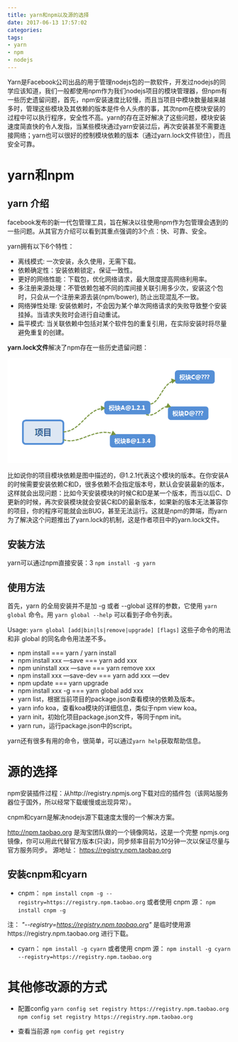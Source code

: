 ```yaml
---
title: yarn和npm以及源的选择
date: 2017-06-13 17:57:02
categories:
tags:
- yarn
- npm
- nodejs
---
```


Yarn是Facebook公司出品的用于管理nodejs包的一款软件，开发过nodejs的同学应该知道，我们一般都使用npm作为我们nodejs项目的模块管理器，但npm有一些历史遗留问题，首先，npm安装速度比较慢，而且当项目中模块数量越来越多时，管理这些模块及其依赖的版本是件令人头疼的事，其次npm在模块安装的过程中可以执行程序，安全性不高。yarn的存在正好解决了这些问题，模块安装速度简直快的令人发指，当某些模块通过yarn安装过后，再次安装甚至不需要连接网络；yarn也可以很好的控制模块依赖的版本（通过yarn.lock文件锁住），而且安全可靠。

<!--more-->

# yarn和npm

## yarn 介绍

facebook发布的新一代包管理工具，旨在解决以往使用npm作为包管理会遇到的一些问题。从其官方介绍可以看到其重点强调的3个点：快、可靠、安全。

yarn拥有以下6个特性：

* 离线模式: 一次安装，永久使用，无需下载。
* 依赖确定性：安装依赖锁定，保证一致性。
* 更好的网络性能：下载包，优化网络请求，最大限度提高网络利用率。
* 多注册来源处理：不管依赖包被不同的库间接关联引用多少次，安装这个包时，只会从一个注册来源去装(npm/bower), 防止出现混乱不一致。
* 网络弹性处理: 安装依赖时，不会因为某个单次网络请求的失败导致整个安装挂掉。当请求失败时会进行自动重试。
* 扁平模式: 当关联依赖中包括对某个软件包的重复引用，在实际安装时将尽量避免重复的创建。

**yarn.lock文件**解决了npm存在一些历史遗留问题：

![](yarn和npm以及源的选择/2017-06-13-20-28-52.png)

比如说你的项目模块依赖是图中描述的，@1.2.1代表这个模块的版本。在你安装A的时候需要安装依赖C和D，很多依赖不会指定版本号，默认会安装最新的版本，这样就会出现问题：比如今天安装模块的时候C和D是某一个版本，而当以后C、D更新的时候，再次安装模块就会安装C和D的最新版本，如果新的版本无法兼容你的项目，你的程序可能就会出BUG，甚至无法运行。这就是npm的弊端，而yarn为了解决这个问题推出了yarn.lock的机制，这是作者项目中的yarn.lock文件。


## 安装方法

yarn可以通过npm直接安装：3
`npm install -g yarn`

## 使用方法

首先，yarn 的全局安装并不是加 -g 或者 --global 这样的参数，它使用 `yarn global` 命令。用 `yarn global --help` 可以看到子命令列表。

Usage: `yarn global [add|bin|ls|remove|upgrade] [flags]`
这些子命令的用法和非 global 的同名命令用法差不多。

* npm install === yarn / yarn install
* npm install xxx —save === yarn add xxx
* npm uninstall xxx —save === yarn remove xxx
* npm install xxx —save-dev === yarn add xxx —dev
* npm update === yarn upgrade
* npm install xxx -g === yarn global add xxx
* yarn list，根据当前项目的package.json查看模块的依赖及版本。
* yarn info koa，查看koa模块的详细信息，类似于npm view koa。
* yarn init，初始化项目package.json文件，等同于npm init。
* yarn run，运行package.json中的script。

yarn还有很多有用的命令，很简单，可以通过`yarn help`获取帮助信息。


# 源的选择

npm安装插件过程：从http://registry.npmjs.org下载对应的插件包（该网站服务器位于国外，所以经常下载缓慢或出现异常）。

cnpm和cyarn是解决nodejs源下载速度太慢的一个解决方案。

http://npm.taobao.org 是淘宝团队做的一个镜像网站，这是一个完整 npmjs.org 镜像，你可以用此代替官方版本(只读)，同步频率目前为10分钟一次以保证尽量与官方服务同步。
源地址： https://registry.npm.taobao.org

## 安装cnpm和cyarn

* cnpm：
`npm install cnpm -g --registry=https://registry.npm.taobao.org`
或者使用 cnpm 源：
`npm install cnpm -g`

注： _"--registry=https://registry.npm.taobao.org"_ 是临时使用源https://registry.npm.taobao.org 进行下载。

* cyarn：
`npm install -g cyarn`
或者使用 cnpm 源：
`npm install -g cyarn --registry=https://registry.npm.taobao.org`

# 其他修改源的方式

* 配置config
`yarn config set registry https://registry.npm.taobao.org`
`npm config set registry https://registry.npm.taobao.org`

* 查看当前源
`npm config get registry`
